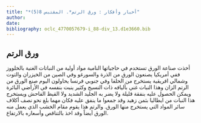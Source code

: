```yaml
---
title: "*أخبار وأفكار : ورق الرتم*. المقتبس 8(5)"
author: 
date: 
bibliography: oclc_4770057679-i_88-div_13.d1e3660.bib
---
```




##  ورق الرتم 


 أخذت صناعة الورق تستخدم في حاجياتها النامية مواد أولية من النباتات الغنية بالخلووز ففي أمريكيا يصنعون الورق من الذرة والسورغو وفي الصين من الخيزران والتوت وشمالي افريقية يستخرج من الحلفا وفي جنوبي فرنسا يحاولون اليوم صنع الورق من الرتم الزان وهذا النبات غني بأليافه ذات النسيج وكثير ينبت بنفسه في الأراضي البائرة ويمكن الحصول عليه بنفقة قليلة ولا يضر به الجليد الشديد ولا القيظ الفاحش ويستخرج هذا النبات من ايطاليا بثمن زهيد وقد جمعوا ما ينفق عليه فكان مهما بلغ نحو نصف أكلاف سائر المواد التي يستخرج منها الورق. والرتم هذا يقوم مقام الخشب الذي يعمل منه الورق أيضاً وقد اخذ بالتناقص وأسعاره بالارتفاع. 
